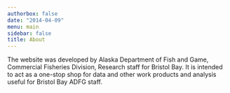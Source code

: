 ```yaml
---
authorbox: false
date: "2014-04-09"
menu: main
sidebar: false
title: About
---
```


The website was developed by Alaska Department of Fish and Game, Commercial Fisheries Division, 
Research staff for Bristol Bay. It is intended to act as a one-stop shop for data and other work 
products and analysis useful for Bristol Bay ADFG staff.    